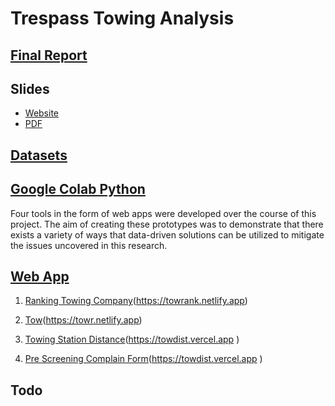 # Trespass Towing Analysis



## [Final Report](Towing_Analysis_Final_Report.pdf)
## Slides
   - [Website](https://a1-3x.github.io/tow_analysis/)
   - [PDF](Tow_Slides_Final.pdf)
## [Datasets](datasetinfo.md)
## [Google Colab Python](googlecolab.md)

Four tools in the form of web apps were developed over the course of this project. The aim of creating these prototypes was to demonstrate that there exists a variety of ways that data-driven solutions can be utilized to mitigate the issues uncovered in this research. 

## [Web App](Webapp.md)
1. [Ranking Towing Company](ranking-app.md)(https://towrank.netlify.app)
     
2. [Tow](towpuls.md)(https://towr.netlify.app)
3. [Towing Station Distance](tow-distance.md)(https://towdist.vercel.app )
4. [Pre Screening Complain Form](pre-screen.md)(https://towdist.vercel.app )
   


## Todo




